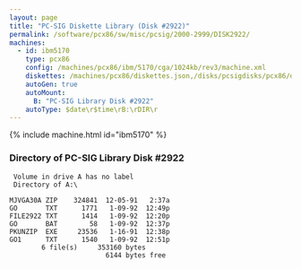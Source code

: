 ```yaml
---
layout: page
title: "PC-SIG Diskette Library (Disk #2922)"
permalink: /software/pcx86/sw/misc/pcsig/2000-2999/DISK2922/
machines:
  - id: ibm5170
    type: pcx86
    config: /machines/pcx86/ibm/5170/cga/1024kb/rev3/machine.xml
    diskettes: /machines/pcx86/diskettes.json,/disks/pcsigdisks/pcx86/diskettes.json
    autoGen: true
    autoMount:
      B: "PC-SIG Library Disk #2922"
    autoType: $date\r$time\rB:\rDIR\r
---
```


{% include machine.html id="ibm5170" %}

### Directory of PC-SIG Library Disk #2922

     Volume in drive A has no label
     Directory of A:\

    MJVGA30A ZIP    324841  12-05-91   2:37a
    GO       TXT      1771   1-09-92  12:49p
    FILE2922 TXT      1414   1-09-92  12:20p
    GO       BAT        58   1-09-92  12:37p
    PKUNZIP  EXE     23536   1-16-91  12:38p
    GO1      TXT      1540   1-09-92  12:51p
            6 file(s)     353160 bytes
                            6144 bytes free
